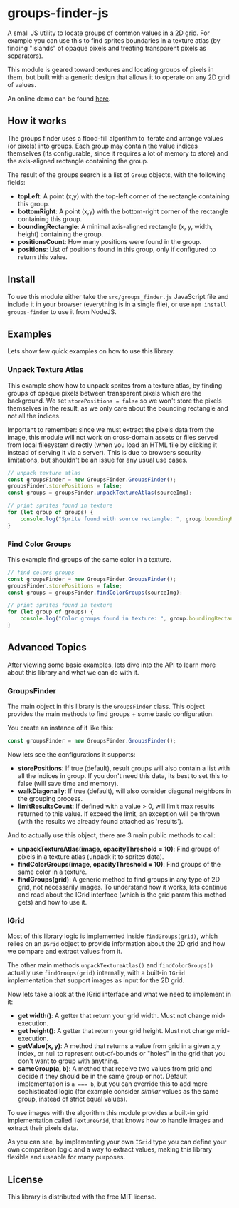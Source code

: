 # groups-finder-js

A small JS utility to locate groups of common values in a 2D grid.
For example you can use this to find sprites boundaries in a texture atlas (by finding "islands" of opaque pixels and treating transparent pixels as separators).

This module is geared toward textures and locating groups of pixels in them, but built with a generic design that allows it to operate on any 2D grid of values.

An online demo can be found [here](https://ronenness.github.io/GroupsFinder/).

## How it works

The groups finder uses a flood-fill algorithm to iterate and arrange values (or pixels) into groups. Each group may contain the value indices themselves (its configurable, since it requires a lot of memory to store) and the axis-aligned rectangle containing the group.

The result of the groups search is a list of `Group` objects, with the following fields:

- **topLeft**: A point (x,y) with the top-left corner of the rectangle containing this group.
- **bottomRight**: A point (x,y) with the bottom-right corner of the rectangle containing this group.
- **boundingRectangle**: A minimal axis-aligned rectangle (x, y, width, height) containing the group.
- **positionsCount**: How many positions were found in the group.
- **positions**: List of positions found in this group, only if configured to return this value.

## Install

To use this module either take the `src/groups_finder.js` JavaScript file and include it in your browser (everything is in a single file), or use `npm install groups-finder` to use it from NodeJS.

## Examples

Lets show few quick examples on how to use this library.

### Unpack Texture Atlas

This example show how to unpack sprites from a texture atlas, by finding groups of opaque pixels between transparent pixels which are the background. We set `storePositions = false` so we won't store the pixels themselves in the result, as we only care about the bounding rectangle and not all the indices.

Important to remember: since we must extract the pixels data from the image, this module will not work on cross-domain assets or files served from local filesystem directly (when you load an HTML file by clicking it instead of serving it via a server). This is due to browsers security limitations, but shouldn't be an issue for any usual use cases.

```js
// unpack texture atlas
const groupsFinder = new GroupsFinder.GroupsFinder();
groupsFinder.storePositions = false;
const groups = groupsFinder.unpackTextureAtlas(sourceImg);

// print sprites found in texture
for (let group of groups) {
    console.log("Sprite found with source rectangle: ", group.boundingRectangle);
}
```

### Find Color Groups

This example find groups of the same color in a texture.

```js
// find colors groups
const groupsFinder = new GroupsFinder.GroupsFinder();
groupsFinder.storePositions = false;
const groups = groupsFinder.findColorGroups(sourceImg);

// print sprites found in texture
for (let group of groups) {
    console.log("Color groups found in texture: ", group.boundingRectangle);
}
```

## Advanced Topics

After viewing some basic examples, lets dive into the API to learn more about this library and what we can do with it.

### GroupsFinder

The main object in this library is the `GroupsFinder` class. This object provides the main methods to find groups + some basic configuration.

You create an instance of it like this:

```js
const groupsFinder = new GroupsFinder.GroupsFinder();
```

Now lets see the configurations it supports:

- **storePositions**: If true (default), result groups will also contain a list with all the indices in group. If you don't need this data, its best to set this to false (will save time and memory).
- **walkDiagonally**: If true (default), will also consider diagonal neighbors in the grouping process.
- **limitResultsCount**: If defined with a value > 0, will limit max results returned to this value. If exceed the limit, an exception will be thrown (with the results we already found attached as 'results').

And to actually use this object, there are 3 main public methods to call:

- **unpackTextureAtlas(image, opacityThreshold = 10)**: Find groups of pixels in a texture atlas (unpack it to sprites data).
- **findColorGroups(image, opacityThreshold = 10)**: Find groups of the same color in a texture.
- **findGroups(grid)**: A generic method to find groups in any type of 2D grid, not necessarily images. To understand how it works, lets continue and read about the IGrid interface (which is the grid param this method gets) and how to use it.

### IGrid

Most of this library logic is implemented inside `findGroups(grid)`, which relies on an `IGrid` object to provide information about the 2D grid and how we compare and extract values from it.

The other main methods `unpackTextureAtlas()` and `findColorGroups()` actually use `findGroups(grid)` internally, with a built-in `IGrid` implementation that support images as input for the 2D grid.

Now lets take a look at the IGrid interface and what we need to implement in it:

- **get width()**: A getter that return your grid width. Must not change mid-execution.
- **get height()**: A getter that return your grid height. Must not change mid-execution.
- **getValue(x, y)**: A method that returns a value from grid in a given x,y index, or null to represent out-of-bounds or "holes" in the grid that you don't want to group with anything.
- **sameGroup(a, b)**: A method that receive two values from grid and decide if they should be in the same group or not. Default implementation is `a === b`, but you can override this to add more sophisticated logic (for example consider *similar* values as the same group, instead of strict equal values).

To use images with the algorithm this module provides a built-in grid implementation called `TextureGrid`, that knows how to handle images and extract their pixels data.

As you can see, by implementing your own `IGrid` type you can define your own comparison logic and a way to extract values, making this library flexible and useable for many purposes.

## License

This library is distributed with the free MIT license.
